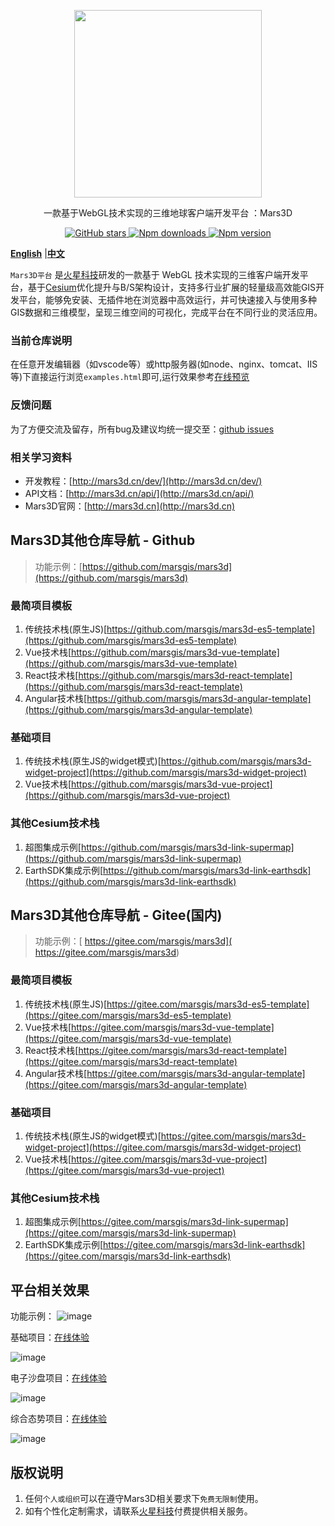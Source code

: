 
<p align="center">
<img src="https://mars3d.cn/logo.png" width="300px" />
</p>

<p align="center">一款基于WebGL技术实现的三维地球客户端开发平台 ：Mars3D</p>

<p align="center">
<a target="_black" href="https://github.com/marsgis/mars3d">
<img alt="GitHub stars" src="https://img.shields.io/github/stars/marsgis/mars3d?style=flat&logo=github">
</a>
<a target="_black" href="https://www.npmjs.com/package/mars3d">
<img alt="Npm downloads" src="https://img.shields.io/npm/dt/mars3d?style=flat&logo=npm">
</a>
<a target="_black" href="https://www.npmjs.com/package/mars3d">
<img alt="Npm version" src="https://img.shields.io/npm/v/mars3d.svg?style=flat&logo=npm&label=version"/>
</a>
</p>

[**English**](./README_EN.md) |[**中文**](./README.md) 
 
 `Mars3D平台` 是[火星科技](http://marsgis.cn/)研发的一款基于 WebGL 技术实现的三维客户端开发平台，基于[Cesium](https://cesium.com/cesiumjs/)优化提升与B/S架构设计，支持多行业扩展的轻量级高效能GIS开发平台，能够免安装、无插件地在浏览器中高效运行，并可快速接入与使用多种GIS数据和三维模型，呈现三维空间的可视化，完成平台在不同行业的灵活应用。


### 当前仓库说明 
 在任意开发编辑器（如vscode等）或http服务器(如node、nginx、tomcat、IIS等)下直接运行浏览`examples.html`即可,运行效果参考[在线预览](http://mars3d.cn/example)  
 
### 反馈问题
 为了方便交流及留存，所有bug及建议均统一提交至：[github issues](https://github.com/marsgis/mars3d/issues)  
 
### 相关学习资料

- 开发教程：[http://mars3d.cn/dev/](http://mars3d.cn/dev/)  
- API文档：[http://mars3d.cn/api/](http://mars3d.cn/api/)  
- Mars3D官网：[http://mars3d.cn](http://mars3d.cn)  


 

## Mars3D其他仓库导航 - Github
> 功能示例：[https://github.com/marsgis/mars3d](https://github.com/marsgis/mars3d)    

### 最简项目模板
1. 传统技术栈(原生JS)[https://github.com/marsgis/mars3d-es5-template](https://github.com/marsgis/mars3d-es5-template)
2. Vue技术栈[https://github.com/marsgis/mars3d-vue-template](https://github.com/marsgis/mars3d-vue-template)
3. React技术栈[https://github.com/marsgis/mars3d-react-template](https://github.com/marsgis/mars3d-react-template)
4. Angular技术栈[https://github.com/marsgis/mars3d-angular-template](https://github.com/marsgis/mars3d-angular-template)

### 基础项目
1. 传统技术栈(原生JS的widget模式)[https://github.com/marsgis/mars3d-widget-project](https://github.com/marsgis/mars3d-widget-project)
2. Vue技术栈[https://github.com/marsgis/mars3d-vue-project](https://github.com/marsgis/mars3d-vue-project)

 
### 其他Cesium技术栈 
1. 超图集成示例[https://github.com/marsgis/mars3d-link-supermap](https://github.com/marsgis/mars3d-link-supermap)
2. EarthSDK集成示例[https://github.com/marsgis/mars3d-link-earthsdk](https://github.com/marsgis/mars3d-link-earthsdk)
 
 
## Mars3D其他仓库导航 - Gitee(国内)
> 功能示例：[ https://gitee.com/marsgis/mars3d]( https://gitee.com/marsgis/mars3d)

### 最简项目模板
1. 传统技术栈(原生JS)[https://gitee.com/marsgis/mars3d-es5-template](https://gitee.com/marsgis/mars3d-es5-template)
2. Vue技术栈[https://gitee.com/marsgis/mars3d-vue-template](https://gitee.com/marsgis/mars3d-vue-template)
3. React技术栈[https://gitee.com/marsgis/mars3d-react-template](https://gitee.com/marsgis/mars3d-react-template)
4. Angular技术栈[https://gitee.com/marsgis/mars3d-angular-template](https://gitee.com/marsgis/mars3d-angular-template)

### 基础项目
1. 传统技术栈(原生JS的widget模式)[https://gitee.com/marsgis/mars3d-widget-project](https://gitee.com/marsgis/mars3d-widget-project)
2. Vue技术栈[https://gitee.com/marsgis/mars3d-vue-project](https://gitee.com/marsgis/mars3d-vue-project)

 
### 其他Cesium技术栈 
1. 超图集成示例[https://gitee.com/marsgis/mars3d-link-supermap](https://gitee.com/marsgis/mars3d-link-supermap)
2. EarthSDK集成示例[https://gitee.com/marsgis/mars3d-link-earthsdk](https://gitee.com/marsgis/mars3d-link-earthsdk)
 

## 平台相关效果  
 功能示例：
 ![image](http://mars3d.cn/img/example.jpg)
 
 基础项目：[在线体验](http://mars3d.cn/project/jcxm/index.html)

 ![image](http://mars3d.cn/img/jcxm.jpg)
 
 电子沙盘项目：[在线体验](http://mars3d.cn/project/dzsp/login.html)

 ![image](http://mars3d.cn/img/dzsp.jpg)
 
 综合态势项目：[在线体验](http://mars3d.cn/project/zhts/index.html)

 ![image](http://mars3d.cn/img/zhts.jpg)



## 版权说明
1. 任何`个人或组织`可以在遵守Mars3D相关要求下`免费无限制`使用。
2. 如有个性化定制需求，请联系[火星科技](http://mars3d.cn)付费提供相关服务。
